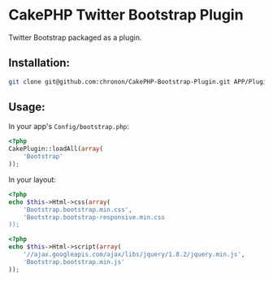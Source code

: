 CakePHP Twitter Bootstrap Plugin
================================

Twitter Bootstrap packaged as a plugin. 

Installation:
-------------

```sh
git clone git@github.com:chronon/CakePHP-Bootstrap-Plugin.git APP/Plugin/Bootstrap
```

Usage:
-----

In your app's `Config/bootstrap.php`:

```php
<?php
CakePlugin::loadAll(array(
	'Bootstrap'
));
```

In your layout:

```php
<?php
echo $this->Html->css(array(
	'Bootstrap.bootstrap.min.css',
	'Bootstrap.bootstrap-responsive.min.css
)); 
```

```php
<?php
echo $this->Html->script(array(
	'//ajax.googleapis.com/ajax/libs/jquery/1.8.2/jquery.min.js',
	'Bootstrap.bootstrap.min.js'
));
```

